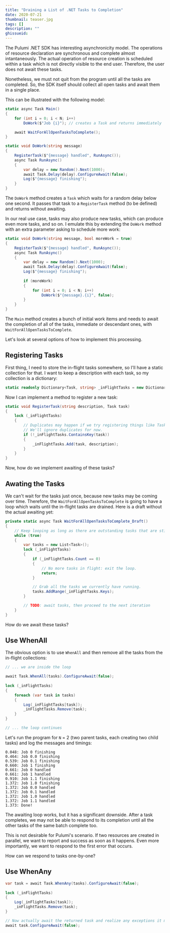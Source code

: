 ```yaml
---
title: "Draining a List of .NET Tasks to Completion"
date: 2020-07-21
thumbnail: teaser.jpg
tags: []
description: ""
ghissueid: 
---
```


The Pulumi .NET SDK has interesting asynchronicity model. The operations of resource declaration are synchronous and complete almost intantaneously. The actual operation of resource creation is scheduled within a task which is not directly visible to the end user. Therefore, the user does not await these tasks.

Nonetheless, we must not quit from the program until all the tasks are completed. So, the SDK itself should collect all open tasks and await them in a single place.

This can be illustrated with the following model:

```cs
static async Task Main()
{
    for (int i = 0; i < N; i++)
        DoWork($"Job {i}"); // creates a Task and returns immediately

    await WaitForAllOpenTasksToComplete();
}

static void DoWork(string message)
{
    RegisterTask($"{message} handled", RunAsync());
    async Task RunAsync()
    {
        var delay = new Random().Next(1000);
        await Task.Delay(delay).ConfigureAwait(false);
        Log($"{message} finishing");
    }
}
```

The `DoWork` method creates a `Task` which waits for a random delay below one second. It passes that task to a `RegisterTask` method (to be defined) and returns without awaiting.

In our real use case, tasks may also produce new tasks, which can produce even more tasks, and so on. I emulate this by extending the `DoWork` method with an extra parameter asking to schedule more work:

```cs
static void DoWork(string message, bool moreWork = true)
{
    RegisterTask($"{message} handled", RunAsync());
    async Task RunAsync()
    {
        var delay = new Random().Next(1000);
        await Task.Delay(delay).ConfigureAwait(false);
        Log($"{message} finishing");
        
        if (moreWork)
        {
            for (int i = 0; i < N; i++)
                DoWork($"{message}.{i}", false);
        }
    }
}
```

The `Main` method creates a bunch of initial work items and needs to await the completion of all of the tasks, immediate or descendant ones, with `WaitForAllOpenTasksToComplete`.

Let's look at several options of how to implement this processing.

## Registering Tasks

First thing, I need to store the in-flight tasks somewhere, so I'll have a static collection for that. I want to keep a description with each task, so my collection is a dictionary:

```cs
static readonly Dictionary<Task, string> _inFlightTasks = new Dictionary<Task, string>();
```

Now I can implement a method to register a new task:

```cs
static void RegisterTask(string description, Task task)
{
    lock (_inFlightTasks)
    {
        // Duplicates may happen if we try registering things like Task.CompletedTask.
        // We'll ignore duplicates for now.
        if (!_inFlightTasks.ContainsKey(task))
        {
            _inFlightTasks.Add(task, description);
        }
    }
}
```

Now, how do we implement awaiting of these tasks?

## Awating the Tasks

We can't wait for the tasks just once, because new tasks may be coming over time. Therefore, the `WaitForAllOpenTasksToComplete` is going to have a loop which waits until the in-flight tasks are drained. Here is a draft without the actual awaiting yet:

```cs
private static async Task WaitForAllOpenTasksToComplete_Draft()
{
    // Keep looping as long as there are outstanding tasks that are still running.
    while (true)
    {
        var tasks = new List<Task>();
        lock (_inFlightTasks)
        {
            if (_inFlightTasks.Count == 0)
            {
                // No more tasks in flight: exit the loop.
                return;
            }

            // Grab all the tasks we currently have running.
            tasks.AddRange(_inFlightTasks.Keys);
        }

        // TODO: await tasks, then proceed to the next iteration
    }
}
```

How do we await these tasks?

## Use WhenAll

The obvious option is to use `WhenAll` and then remove all the tasks from the in-flight collections:

```cs
// ... we are inside the loop

await Task.WhenAll(tasks).ConfigureAwait(false);
        
lock (_inFlightTasks)
{
    foreach (var task in tasks)
    {
        Log(_inFlightTasks[task]);
        _inFlightTasks.Remove(task);
    }
}

// ... the loop continues
```

Let's run the program for `N` = 2 (two parent tasks, each creating two child tasks) and log the messages and timings:

```
0.048: Job 0 finishing
0.464: Job 0.0 finishing
0.539: Job 0.1 finishing
0.660: Job 1 finishing
0.661: Job 0 handled
0.661: Job 1 handled
0.910: Job 1.1 finishing
1.372: Job 1.0 finishing
1.372: Job 0.0 handled
1.372: Job 0.1 handled
1.372: Job 1.0 handled
1.372: Job 1.1 handled
1.373: Done!
```

The awaiting loop works, but it has a significant downside. After a task completes, we may not be able to respond to its completion until all the other tasks of the same batch complete too.

This is not desirable for Pulumi's scenario. If two resources are created in parallel, we want to report and success as soon as it happens. Even more importantly, we want to respond to the first error that occurs.

How can we respond to tasks one-by-one?

## Use WhenAny

```cs
var task = await Task.WhenAny(tasks).ConfigureAwait(false);
                
lock (_inFlightTasks)
{
    Log(_inFlightTasks[task]);
    _inFlightTasks.Remove(task);
}

// Now actually await the returned task and realize any exceptions it may have thrown.
await task.ConfigureAwait(false);
```